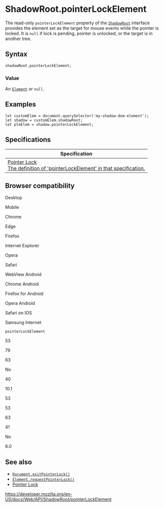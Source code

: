 ShadowRoot.pointerLockElement
=============================

The read-only `pointerLockElement` property of the [`ShadowRoot`](../shadowroot) interface provides the element set as the target for mouse events while the pointer is locked. It is `null` if lock is pending, pointer is unlocked, or the target is in another tree.

Syntax
------

    shadowRoot.pointerLockElement;

### Value

An [`Element`](../element) or `null`.

Examples
--------

    let customElem = document.querySelector('my-shadow-dom-element');
    let shadow = customElem.shadowRoot;
    let pleElem = shadow.pointerLockElement;

Specifications
--------------

<table><thead><tr class="header"><th>Specification</th></tr></thead><tbody><tr class="odd"><td><a href="https://w3c.github.io/pointerlock/#extensions-to-the-documentorshadowroot-mixin">Pointer Lock<br />
<span class="small">The definition of 'pointerLockElement' in that specification.</span></a></td></tr></tbody></table>

Browser compatibility
---------------------

Desktop

Mobile

Chrome

Edge

Firefox

Internet Explorer

Opera

Safari

WebView Android

Chrome Android

Firefox for Android

Opera Android

Safari on IOS

Samsung Internet

`pointerLockElement`

53

79

63

No

40

10.1

53

53

63

41

No

6.0

See also
--------

-   [`Document.exitPointerLock()`](../document/exitpointerlock)
-   [`Element.requestPointerLock()`](../element/requestpointerlock)
-   [Pointer Lock](../pointer_lock_api)

<a href="https://developer.mozilla.org/en-US/docs/Web/API/ShadowRoot/pointerLockElement" class="_attribution-link">https://developer.mozilla.org/en-US/docs/Web/API/ShadowRoot/pointerLockElement</a>

